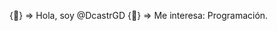 {👋} => Hola, soy @DcastrGD
{👀} => Me interesa: Programación. 

<!---
DcastrGD/DcastrGD is a ✨ special ✨ repository because its `README.md` (this file) appears on your GitHub profile.
You can click the Preview link to take a look at your changes.
--->
